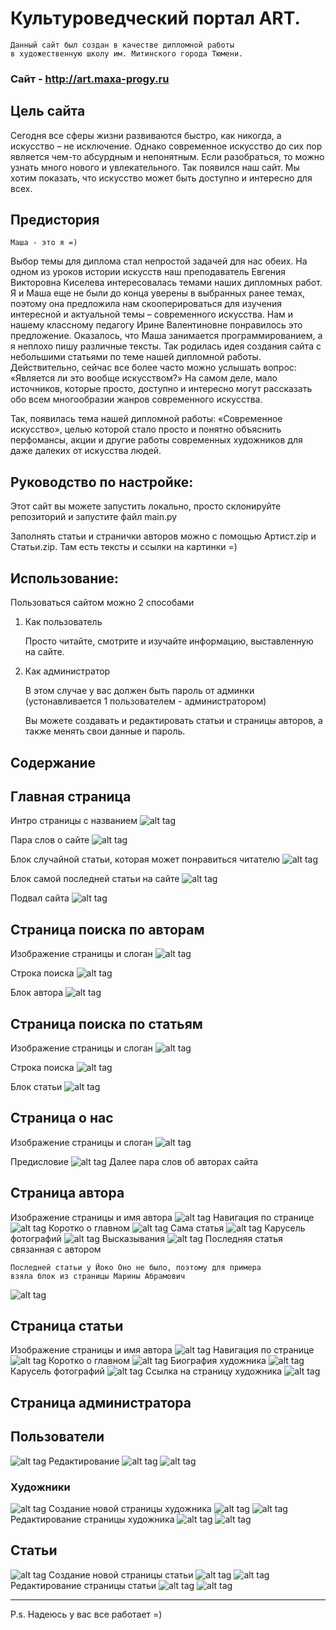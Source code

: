 # Культуроведческий портал ART.
    Данный сайт был создан в качестве дипломной работы 
    в художественную школу им. Митинского города Тюмени.
   
### Сайт - http://art.maxa-progy.ru

## Цель сайта
Сегодня все сферы жизни развиваются быстро, как никогда, а искусство – не исключение.
Однако современное искусство до сих пор является чем-то абсурдным и непонятным.
Если разобраться, то можно узнать много нового и увлекательного. Так появился наш сайт.
Мы хотим показать, что искусство может быть доступно и интересно для всех.

## Предистория 
    Маша - это я =)
Выбор темы для диплома стал непростой задачей для нас обеих.
 На одном из уроков истории искусств наш преподаватель Евгения
  Викторовна Киселева интересовалась темами наших дипломных работ. 
  Я и Маша еще не были до конца уверены в выбранных ранее темах,
   поэтому она предложила нам скооперироваться для изучения интересной
    и актуальной темы – современного искусства. Нам и нашему классному 
    педагогу Ирине Валентиновне понравилось это предложение. Оказалось,
     что Маша занимается программированием, а я неплохо пишу различные тексты. 
     Так родилась идея создания сайта с небольшими статьями по теме нашей дипломной
      работы. Действительно, сейчас все более часто можно услышать вопрос: 
      «Является ли это вообще искусством?» На самом деле, мало источников, 
      которые просто, доступно и интересно могут рассказать обо всем многообразии 
      жанров современного искусства.

Так, появилась тема нашей дипломной работы: «Современное искусство», 
целью которой стало просто и понятно объяснить перфомансы, 
акции и другие работы современных художников 
для даже далеких от искусства людей.


## Руководство по настройке:
Этот сайт вы можете запустить локально, просто склонируйте репозиторий и
запустите файл main.py

Заполнять статьи и странички авторов можно с помощью Артист.zip и Статьи.zip.
Там есть тексты и ссылки на картинки =)
 
## Использование:
Пользоваться сайтом можно 2 способами
1. Как пользователь

    Просто читайте, смотрите и изучайте информацию, выставленную на сайте.
    
2. Как администратор
    
    В этом случае у вас должен быть пароль от админки 
    (устонавливается 1 пользователем - администратором)
    
    Вы можете создавать и редактировать
    статьи и страницы авторов, а также менять свои данные и пароль.
   

## Содержание


## Главная страница
Интро страницы с названием
![alt tag](static/readme/1.jpg)​

Пара слов о сайте
![alt tag](static/readme/2.jpg)​

Блок случайной статьи, которая может понравиться читателю
![alt tag](static/readme/3.jpg)​

Блок самой последней статьи на сайте
![alt tag](static/readme/4.jpg)

Подвал сайта
![alt tag](static/readme/5.jpg)​​

## Страница поиска по авторам
Изображение страницы и слоган
![alt tag](static/readme/6.jpg)​

Строка поиска
![alt tag](static/readme/7.jpg)​

Блок автора 
![alt tag](static/readme/8.jpg)

## Страница поиска по статьям
Изображение страницы и слоган
![alt tag](static/readme/9.jpg)​

Строка поиска
![alt tag](static/readme/10.jpg)​

Блок статьи 
![alt tag](static/readme/11.jpg)​​

## Страница о нас
Изображение страницы и слоган
![alt tag](static/readme/12.jpg)​

Предисловие
![alt tag](static/readme/13.jpg)​
Далее пара слов об авторах сайта

## Страница автора
Изображение страницы и имя автора
![alt tag](static/readme/14.jpg)​
Навигация по странице
![alt tag](static/readme/15.jpg)​
Коротко о главном
![alt tag](static/readme/16.jpg)​
Сама статья
![alt tag](static/readme/17.jpg)​
Карусель фотографий
![alt tag](static/readme/18.jpg)
Высказывания
![alt tag](static/readme/19.jpg)​​
Последняя статья связанная с автором

    Последней статьи у Йоко Оно не было, поэтому для примера
    взяла блок из страницы Марины Абрамович
![alt tag](static/readme/20.jpg)​

## Страница статьи
Изображение страницы и имя автора
![alt tag](static/readme/21.jpg)​
Навигация по странице
![alt tag](static/readme/22.jpg)​
Коротко о главном
![alt tag](static/readme/23.jpg)​
Биография художника
![alt tag](static/readme/24.jpg)​
Карусель фотографий
![alt tag](static/readme/25.jpg)
Ссылка на страницу художника
![alt tag](static/readme/26.jpg)

## Страница администратора


## Пользователи
![alt tag](static/readme/27.jpg)​
Редактирование 
![alt tag](static/readme/28.jpg)​
![alt tag](static/readme/29.jpg)​
### Художники
![alt tag](static/readme/30.jpg)​
Создание новой страницы художника
![alt tag](static/readme/31.jpg)
![alt tag](static/readme/32.jpg)​​
Редактирование страницы художника
![alt tag](static/readme/33.jpg)
![alt tag](static/readme/34.jpg)​​

## Статьи
![alt tag](static/readme/35.jpg)​
Создание новой страницы статьи
![alt tag](static/readme/36.jpg)
![alt tag](static/readme/37.jpg)​​
Редактирование страницы статьи
![alt tag](static/readme/38.jpg)
![alt tag](static/readme/39.jpg)​​
_________________________________

P.s. Надеюсь у вас все работает =)
